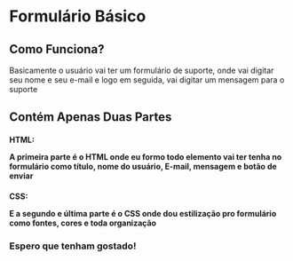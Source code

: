 <div>
  <h1>Formulário Básico</h1>

  <h2>Como Funciona? <br></h2>
  <p>Basicamente o usuário vai ter um formulário de suporte, onde vai digitar seu nome e seu e-mail e logo em seguida, vai digitar um mensagem para o suporte</p>

  <h2>Contém Apenas Duas Partes <br></h2>
  <h4>HTML:<p>A primeira parte é o HTML onde eu formo todo elemento vai ter tenha no formulário como título, nome do usuário, E-mail, mensagem e botão de enviar</p></h4>

  <h4>CSS: <p>E a segundo e última parte é o CSS onde dou estilização pro formulário como fontes, cores e toda organização</p></h4>

  <h3>Espero que tenham gostado!</h3>
</div>
